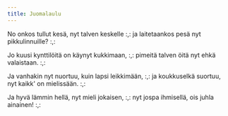 ```yaml
---
title: Juomalaulu
---
```


No onkos tullut kesä,
nyt talven keskelle
:,: ja laitetaankos pesä
nyt pikkulinnuille? :,:

Jo kuusi kynttilöitä
on käynyt kukkimaan,
:,: pimeitä talven öitä
nyt ehkä valaistaan. :,:

Ja vanhakin nyt nuortuu,
kuin lapsi leikkimään,
:,: ja koukkuselkä suortuu,
nyt kaikk' on mielissään. :,:

Ja hyvä lämmin hellä,
nyt mieli jokaisen,
:,: nyt jospa ihmisellä,
ois juhla ainainen! :,:
